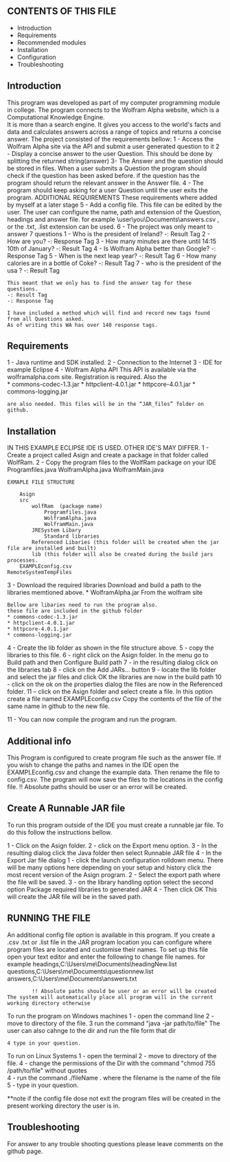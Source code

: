 CONTENTS OF THIS FILE
---------------------
* Introduction
* Requirements
* Recommended modules
* Installation
* Configuration
* Troubleshooting

Introduction
-------------
This program was developed as part of my computer programming module in college. 
The program connects to the Wolfram Alpha website, which is a Computational Knowledge Engine.  
It is more than a search engine. 
It gives you access to the world's facts and data and calculates answers across a range of topics
and returns a concise answer. 
The project consisted of the requirements bellow:
1 - Access the Wolfram Alpha site via the API and submit a user generated question to it 
2 - Display a concise answer to the user Question. 
	This should be done by splitting the returned string(answer) 
3- The Answer and the question should be stored in files.
	When a user submits a Question the program should check if the question has been asked before. 
	if the question has the program should return the relevant answer in the Answer file. 
4 - The program should keep asking for a user Question until the user exits the program.
ADDITIONAL REQUIREMENTS 
These requirements where added by myself at a later stage
5 - Add a config file.
	This file can be edited by the user. 
	The user can configure the name, path and extension of the Question, headings and answer file.
	for example \user\you\Documents\answers.csv , or the  .txt, .list extension can be used.
6 - The project was only meant to answer 7 questions 
	1 - Who is the president of Ireland? -: Result Tag
	2 - How are you? -: Response Tag
	3 - How many minutes are there until 14:15 10th of January? -: Result Tag
	4 - Is Wolfram Alpha better than Google?  -: Response Tag
	5 - When is the next leap year? -: Result Tag
	6 - How many calories are in a bottle of Coke? -: Result Tag
	7 - who is the president of the usa ?  -: Result Tag

	This meant that we only has to find the answer tag for these questions.
	-: Result Tag
	-: Response Tag
	
	I have included a method which will find and record new tags found from all Questions asked.
	As of writing this WA has over 140 response tags.
	
Requirements
------------
1 - Java runtime and SDK installed.
2 - Connection to the Internet
3 - IDE for example Eclipse 
4 - Wolfram Alpha API
	This API is available via the wolframalpha.com site.
	Registration is required. 
	Also the   
	* commons-codec-1.3.jar
 	* httpclient-4.0.1.jar
 	* httpcore-4.0.1.jar
	* commons-logging.jar
	
	are also needed. This files will be in the “JAR_files” folder on github.	

Installation
------------
IN THIS EXAMPLE ECLIPSE IDE IS USED. OTHER IDE'S MAY DIFFER.
1 - Create a project called Asign and create a package in that folder called WolfRam.
2 - Copy the  program files to the WolfRam package on your IDE
				Programfiles.java
				WolframAlpha.java
				WolframMain.java
				 
	EXMAPLE FILE STRUCTURE 
		
		Asign
		src
			wolfRam  (package name)
				Programfiles.java
				WolframAlpha.java
				WolframMain.java
			JRESystem Libary
				Standard libraries 
			Referenced Libaries (this folder will be created when the jar file are installed and built)
			lib (this folder will also be created during the build jars processes.
		EXAMPLEconfig.csv
	RemoteSystemTempFiles

3 - Download the required libraries
	Download and build a path to the libraries memtioned above.
	* WolframAlpha.jar
 		From the wolfram site
 		
 	Bellow are libaries need to run the program also.
 	these file are included in the github folder
 	* commons-codec-1.3.jar
 	* httpclient-4.0.1.jar
 	* httpcore-4.0.1.jar
 	* commons-logging.jar
	
4 - Create the lib folder as shown in the file structure above.
5 - copy the libraries to this file.
6 - right click on the Asign folder. In the menu go to 
		Build path
		and then Configure Build path
7 - in the resulting dialog click on the libraries tab
8 - click on the Add JARs... button
9 - locate the lib folder and select the jar files and click OK
		the libraries are now in the build path
10 -  click on the ok on the properties dialog 
		the files are now in the Referenced folder.
11 – click on the Asign folder and select create a file.
	In this option create a file named EXAMPLEconfig.csv
	Copy the contents of the file of the same name in github to the new file.
	

11 - You can now compile the program and run the program.

Additional info
---------------
This Program is configured to create program file such as the answer file.
If you wish to change the paths and names in the IDE open the EXAMPLEconfig.csv
and change the example data. Then rename the file to config.csv.
The program will now save the files to the locations in the config file.
!! Absolute paths should be user or an error will be created.



Create A Runnable JAR file
--------------------------
To run this program outside of the IDE you must create a runnable jar file.
To do this follow the instructions bellow.

1 - Click on the Asign folder.
2 - click on the Export menu option.
3 - In the resulting dialog click the Java folder
		then select Runnable JAR file
4 - In the Export Jar file dialog 
		1 - click the launch configuration rolldown menu.
			There will be many options here depending on your setup and history
			click the most recent version of the Asign program.
		2 - Select the export path where the file will be saved.
		3 - on the library handling option select the second option 
			Package required libraries to generated JAR
		4 - Then click OK
This will create the JAR file will be in the saved path.

RUNNING THE FILE
---------------

An additional config file option is available in this program. 
	If you create a .csv .txt or .list file in the JAR program location you can 
	configure where program files are located and customise their names.
	To set up this file open your text editor and enter the following to change file names.
		for example
			headings,C:\Users\me\Documents\headingNew.list
			questions,C:\Users\me\Documents\questionnew.list
			answers,C:\Users\me\Documents\answers.txt
			
			!! Absolute paths should be user or an error will be created
	The system will automatically place all program will in the current working directory otherwise
	
To run the program on Windows machines 
	1 - open the command line
	2 - move to directory of the file. 
	3 run the command "java -jar path/to/file"
		The user can also cahnge to the dir and run the file form that dir 
		
	4 type in your question. 

To run on Linux Systems 
	1 - open the terminal
	2 - move to directory of the file.
	4 - change the permissions of the Dir with the command 
		"chmod 755 /path/to/file" without quotes  
	4 - run the command ./fileName . where the filename is the name of the file
	5 - type in your question.


**note if the config file dose not exit the program files will be created in the present working directory 
the user is in. 


Troubleshooting
---------------
For answer to any trouble shooting questions please leave comments on the github page.

